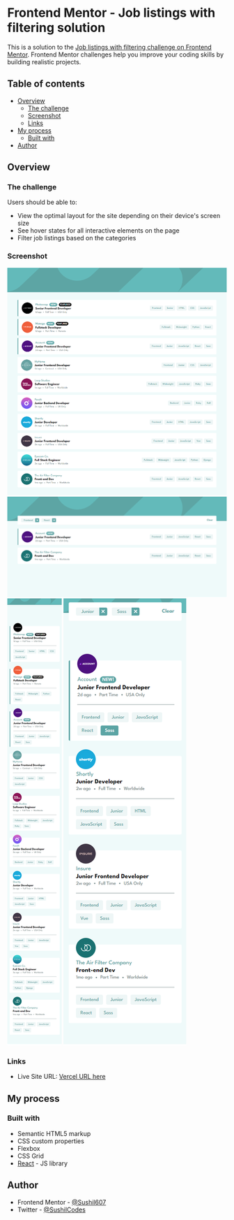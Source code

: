 # Frontend Mentor - Job listings with filtering solution

This is a solution to the [Job listings with filtering challenge on Frontend Mentor](https://www.frontendmentor.io/challenges/job-listings-with-filtering-ivstIPCt). Frontend Mentor challenges help you improve your coding skills by building realistic projects.

## Table of contents

- [Overview](#overview)
  - [The challenge](#the-challenge)
  - [Screenshot](#screenshot)
  - [Links](#links)
- [My process](#my-process)
  - [Built with](#built-with)
- [Author](#author)

## Overview

### The challenge

Users should be able to:

- View the optimal layout for the site depending on their device's screen size
- See hover states for all interactive elements on the page
- Filter job listings based on the categories

### Screenshot

![Desktop Design](./screenshots/desktop.png)
![Desktop Active](./screenshots/desktop-active.png)
![Mobile Design](./screenshots/mobile.png)
![Mobile Active](./screenshots/mobile-active.png)

### Links

- Live Site URL: [Vercel URL here](https://react-static-job-listings-sdb.vercel.app/)

## My process

### Built with

- Semantic HTML5 markup
- CSS custom properties
- Flexbox
- CSS Grid
- [React](https://reactjs.org/) - JS library

## Author

- Frontend Mentor - [@Sushil607](https://www.frontendmentor.io/profile/Sushil607)
- Twitter - [@SushilCodes](https://twitter.com/SushilCodes)
